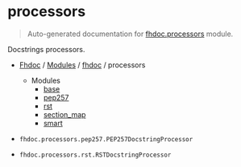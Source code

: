 # processors

> Auto-generated documentation for [fhdoc.processors](../../../fhdoc/processors/__init__.py) module.

Docstrings processors.

- [Fhdoc](../../README.md#fhdoc-index) / [Modules](../../README.md#fhdoc-modules) / [fhdoc](../index.md#fhdoc) / processors
    - Modules
        - [base](base.md#base)
        - [pep257](pep257.md#pep257)
        - [rst](rst.md#rst)
        - [section_map](section_map.md#section_map)
        - [smart](smart.md#smart)

- `fhdoc.processors.pep257.PEP257DocstringProcessor`
- `fhdoc.processors.rst.RSTDocstringProcessor`
